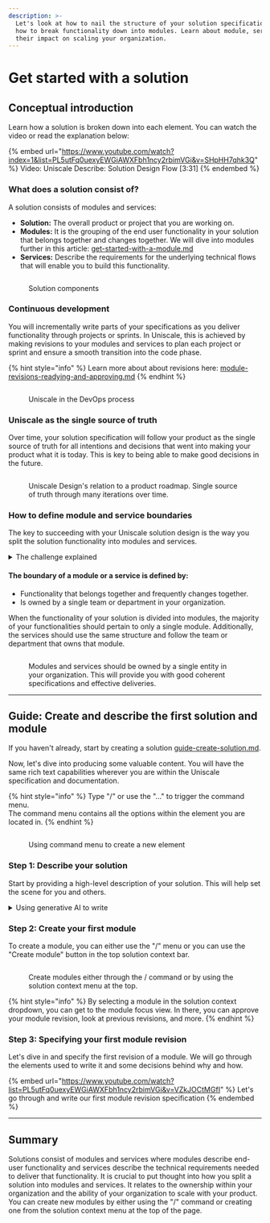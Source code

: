 ```yaml
---
description: >-
  Let's look at how to nail the structure of your solution specification. Learn
  how to break functionality down into modules. Learn about module, services and
  their impact on scaling your organization.
---
```


# Get started with a solution

## Conceptual introduction

Learn how a solution is broken down into each element. You can watch the video or read the explanation below:

{% embed url="https://www.youtube.com/watch?index=1&list=PL5utFq0uexyEWGiAWXFbh1ncy2rbimVGi&v=SHpHH7qhk3Q" %}
Video: Uniscale Describe: Solution Design Flow \[3:31]
{% endembed %}



### What does a solution consist of?

A solution consists of modules and services:

* **Solution:** The overall product or project that you are working on.
* **Modules:** It is the grouping of the end user functionality in your solution that belongs together and changes together. We will dive into modules further in this article: [get-started-with-a-module.md](get-started-with-a-module.md "mention")
* **Services:** Describe the requirements for the underlying technical flows that will enable you to build this functionality.

<figure><img src="../../.gitbook/assets/Concept - new.png" alt=""><figcaption><p>Solution components </p></figcaption></figure>



### Continuous development

You will incrementally write parts of your specifications as you deliver functionality through projects or sprints. In Uniscale, this is achieved by making revisions to your modules and services to plan each project or sprint and ensure a smooth transition into the code phase.

{% hint style="info" %}
Learn more about about revisions here: [module-revisions-readying-and-approving.md](module-revisions-readying-and-approving.md "mention")
{% endhint %}

<figure><img src="../../.gitbook/assets/CleanShot 2024-03-26 at 10.45.02.png" alt=""><figcaption><p>Uniscale in the DevOps process</p></figcaption></figure>



### Uniscale as the single source of truth

Over time, your solution specification will follow your product as the single source of truth for all intentions and decisions that went into making your product what it is today. This is key to being able to make good decisions in the future.

<figure><img src="../../.gitbook/assets/slide - 06.png" alt=""><figcaption><p>Uniscale Design's relation to a product roadmap. Single source of truth through many iterations over time.</p></figcaption></figure>



### How to define module and service boundaries

The key to succeeding with your Uniscale solution design is the way you split the solution functionality into modules and services.&#x20;

<details>

<summary>The challenge explained</summary>

When attempting to scale a software product organization, it becomes challenging when multiple teams attempt to deliver functionality into the same modules and services. This leads to parallel deliveries from multiple teams to the same functionality, resulting in high organizational friction due to conflicts and misalignments in functionality.

</details>

#### The boundary of a module or a service is defined by:

* Functionality that belongs together and frequently changes together.
* Is owned by a single team or department in your organization.&#x20;

When the functionality of your solution is divided into modules, the majority of your functionalities should pertain to only a single module. Additionally, the services should use the same structure and follow the team or department that owns that module.

<figure><img src="../../.gitbook/assets/slide - 36 - new.png" alt=""><figcaption><p>Modules and services should be owned by a single entity in your organization. This will provide you with good coherent specifications and effective deliveries.</p></figcaption></figure>



***

## Guide: Create and describe the first solution and module

If you haven't already, start by creating a solution [guide-create-solution.md](guide-create-solution.md "mention").

Now, let's dive into producing some valuable content. You will have the same rich text capabilities wherever you are within the Uniscale specification and documentation.

{% hint style="info" %}
Type "/" or use the "..." to trigger the command menu. \
The command menu contains all the options within the element you are located in.&#x20;
{% endhint %}

<figure><img src="../../.gitbook/assets/CleanShot 2024-03-26 at 11.09.55.png" alt=""><figcaption><p>Using command menu to create a new element</p></figcaption></figure>



### Step 1: Describe your solution

Start by providing a high-level description of your solution. This will help set the scene for you and others.

<details>

<summary>Using generative AI to write</summary>

If your plan includes the generative AI functionality you can get started by getting some ideas from the AI. This is helpful for instance when wanting to get help on making your specification well articulated and readable.&#x20;

Remember that even though the AI can help you express things more clearly you are the one responsible for making sure that your intentions and requirements are communicated.&#x20;

</details>



### Step 2: Create your first module

To create a module, you can either use the "/" menu or you can use the "Create module" button in the top solution context bar.

<figure><img src="../../.gitbook/assets/image (2) - new - new.png" alt=""><figcaption><p>Create modules either through the / command or by using the solution context menu at the top.</p></figcaption></figure>

{% hint style="info" %}
By selecting a module in the solution context dropdown, you can get to the module focus view. In there, you can approve your module revision, look at previous revisions, and more.
{% endhint %}



### Step 3: Specifying your first module revision

Let's dive in and specify the first revision of a module. We will go through the elements used to write it and some decisions behind why and how.

{% embed url="https://www.youtube.com/watch?list=PL5utFq0uexyEWGiAWXFbh1ncy2rbimVGi&v=VZkJOCtMGfI" %}
Let's go through and write our first module revision specification
{% endembed %}



***

## Summary

Solutions consist of modules and services where modules describe end-user functionality and services describe the technical requirements needed to deliver that functionality. It is crucial to put thought into how you split a solution into modules and services. It relates to the ownership within your organization and the ability of your organization to scale with your product.\
You can create new modules by either using the "/" command or creating one from the solution context menu at the top of the page.
